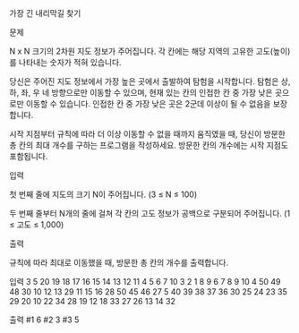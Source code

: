 가장 긴 내리막길 찾기
 

 

문제
 

N x N 크기의 2차원 지도 정보가 주어집니다. 각 칸에는 해당 지역의 고유한 고도(높이)를 나타내는 숫자가 적혀 있습니다.

당신은 주어진 지도 정보에서 가장 높은 곳에서 출발하여 탐험을 시작합니다. 탐험은 상, 하, 좌, 우 네 방향으로만 이동할 수 있으며, 현재 있는 칸의 인접한 칸 중 가장 낮은 곳으로만 이동할 수 있습니다. 인접한 칸 중 가장 낮은 곳은 2군데 이상이 될 수 없음을 보장합니다.

시작 지점부터 규칙에 따라 더 이상 이동할 수 없을 때까지 움직였을 때, 당신이 방문한 총 칸의 최대 개수를 구하는 프로그램을 작성하세요. 방문한 칸의 개수에는 시작 지점도 포함됩니다.

 

입력
 

첫 번째 줄에 지도의 크기 N이 주어집니다. (3 ≤ N ≤ 100)
 
두 번째 줄부터 N개의 줄에 걸쳐 각 칸의 고도 정보가 공백으로 구분되어 주어집니다. (1 ≤ 고도 ≤ 1,000)

 

출력
 

규칙에 따라 최대로 이동했을 때, 방문한 총 칸의 개수를 출력합니다.

입력
3
5
20 19 18 17 16
15 14 13 12 11
4  5  6  7  10
3  2  1  8  9
6  7  8  9  10
4
50 49 48 30
10 12 13 29
11 15 16 28
50 45 46 27
5
40 39 38 37 36
30 25 24 23 35
29 20 10 22 34
28 19 12 18 33
27 26 13 14 32


출력
#1 6
#2 3
#3 5